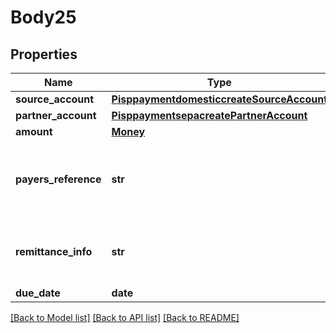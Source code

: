 # Body25

## Properties
Name | Type | Description | Notes
------------ | ------------- | ------------- | -------------
**source_account** | [**PisppaymentdomesticcreateSourceAccount**](PisppaymentdomesticcreateSourceAccount.md) |  | 
**partner_account** | [**PisppaymentsepacreatePartnerAccount**](PisppaymentsepacreatePartnerAccount.md) |  | 
**amount** | [**Money**](Money.md) |  | 
**payers_reference** | **str** | Information allowing the beneficiary identify the payment | [optional] 
**remittance_info** | **str** | Additional information for the payment beneficiary | 
**due_date** | **date** | Due date | 

[[Back to Model list]](../README.md#documentation-for-models) [[Back to API list]](../README.md#documentation-for-api-endpoints) [[Back to README]](../README.md)


